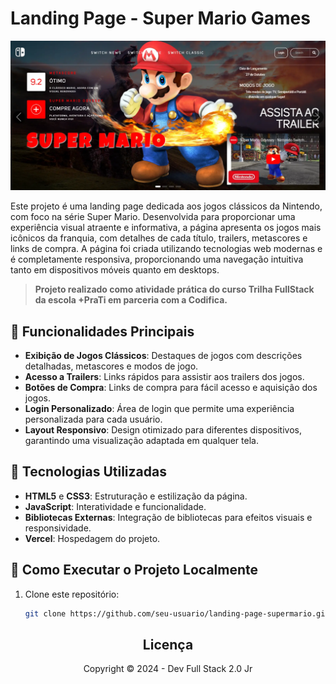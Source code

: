 # Landing Page - Super Mario Games
<div align="center" id="topo">
  <img src="./assets/image/page-readme.webp" width="auto">
  </div>

Este projeto é uma landing page dedicada aos jogos clássicos da Nintendo, com foco na série Super Mario. Desenvolvida para proporcionar uma experiência visual atraente e informativa, a página apresenta os jogos mais icônicos da franquia, com detalhes de cada título, trailers, metascores e links de compra. A página foi criada utilizando tecnologias web modernas e é completamente responsiva, proporcionando uma navegação intuitiva tanto em dispositivos móveis quanto em desktops.

> **Projeto realizado como atividade prática do curso Trilha FullStack da escola +PraTi em parceria com a Codifica.**

## 🌟 Funcionalidades Principais

- **Exibição de Jogos Clássicos**: Destaques de jogos com descrições detalhadas, metascores e modos de jogo.
- **Acesso a Trailers**: Links rápidos para assistir aos trailers dos jogos.
- **Botões de Compra**: Links de compra para fácil acesso e aquisição dos jogos.
- **Login Personalizado**: Área de login que permite uma experiência personalizada para cada usuário.
- **Layout Responsivo**: Design otimizado para diferentes dispositivos, garantindo uma visualização adaptada em qualquer tela.

## 📑 Tecnologias Utilizadas

- **HTML5** e **CSS3**: Estruturação e estilização da página.
- **JavaScript**: Interatividade e funcionalidade.
- **Bibliotecas Externas**: Integração de bibliotecas para efeitos visuais e responsividade.
- **Vercel**: Hospedagem do projeto.

## 🚀 Como Executar o Projeto Localmente

1. Clone este repositório:
   ```bash
   git clone https://github.com/seu-usuario/landing-page-supermario.git

 <h2 align="center"> Licença</h2>
  <div align="center">Copyright ©️ 2024 - Dev Full Stack 2.0 Jr <div>